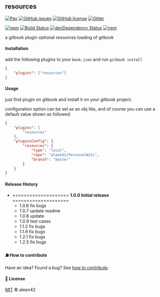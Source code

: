 ## resources

[![Pay](https://img.shields.io/badge/%24-free-%23a10000.svg)](#) [![GitHub issues](https://img.shields.io/github/issues/aleen42/gitbook-resources.svg)](https://github.com/aleen42/gitbook-resources/issues) [![GitHub license](https://img.shields.io/badge/license-MIT-blue.svg)](https://raw.githubusercontent.com/aleen42/gitbook-resources/master/LICENSE) [![Gitter](https://badges.gitter.im/aleen42/gitbook-resources.svg)](https://gitter.im/aleen42/gitbook-resources?utm_source=badge&utm_medium=badge&utm_campaign=pr-badge)

[![npm](https://img.shields.io/npm/v/gitbook-plugin-resources.svg)](https://www.npmjs.com/package/gitbook-plugin-resources) [![Build Status](https://travis-ci.org/aleen42/gitbook-resources.svg?branch=master)](https://travis-ci.org/aleen42/gitbook-resources) [![devDependency Status](https://david-dm.org/aleen42/gitbook-resources/dev-status.svg)](https://david-dm.org/aleen42/gitbook-resources#info=devDependencies) [![npm](https://img.shields.io/npm/dt/gitbook-plugin-resources.svg)](https://www.npmjs.com/package/gitbook-plugin-resources)

a gitbook plugin optional resources loading of gitbook

#### Installation

add the following plugins to your `book.json` and run `gitbook install`

```json
{
    "plugins": ["resources"]
}
```

#### Usage

just find plugin on gitbook and install it on your gitbook project.

configuration option can be set as an obj like, and of course you can use a default value shown as followed:

```json
{
	"plugins": [
		"resources"
	],
	"pluginsConfig": {
		"resources": {
			"type": "local",
			"repo": "aleen42/PersonalWiki",
            "branch": "master"
		}
	}
}
```

#### Release History

* ==================== **1.0.0 Initial release** ====================
	* 1.0.6 fix bugs
	* 1.0.7 update readme
	* 1.0.8 update
	* 1.0.9 test cases
	* 1.1.2 fix bugs
	* 1.1.9 fix bugs
	* 1.2.1 fix bugs
	* 1.2.5 fix bugs

#### :fuelpump: How to contribute

Have an idea? Found a bug? See [how to contribute](https://aleen42.gitbooks.io/personalwiki/content/contribution.html).

#### :scroll: License

[MIT](https://aleen42.gitbooks.io/personalwiki/content/MIT.html) © aleen42
